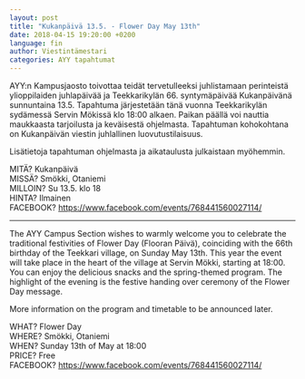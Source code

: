 ```yaml
---
layout: post
title: "Kukanpäivä 13.5. - Flower Day May 13th"
date: 2018-04-15 19:20:00 +0200
language: fin
author: Viestintämestari
categories: AYY tapahtumat
---
```

AYY:n Kampusjaosto toivottaa teidät tervetulleeksi juhlistamaan perinteistä ylioppilaiden juhlapäivää ja Teekkarikylän 66. syntymäpäivää Kukanpäivänä sunnuntaina 13.5. Tapahtuma järjestetään tänä vuonna Teekkarikylän sydämessä Servin Mökissä klo 18:00 alkaen. Paikan päällä voi nauttia maukkaasta tarjoilusta ja keväisestä ohjelmasta. Tapahtuman kohokohtana on Kukanpäivän viestin juhlallinen luovutustilaisuus.

Lisätietoja tapahtuman ohjelmasta ja aikataulusta julkaistaan myöhemmin.

MITÄ? Kukanpäivä<br>
MISSÄ? Smökki, Otaniemi<br>
MILLOIN? Su 13.5. klo 18<br>
HINTA? Ilmainen<br>
FACEBOOK? <https://www.facebook.com/events/768441560027114/>

---

The AYY Campus Section wishes to warmly welcome you to celebrate the traditional festivities of Flower Day (Flooran Päivä), coinciding with the 66th birthday of the Teekkari village, on Sunday May 13th. This year the event will take place in the heart of the village at Servin Mökki, starting at 18:00. You can enjoy the delicious snacks and the spring-themed program. The highlight of the evening is the festive handing over ceremony of the Flower Day message.

More information on the program and timetable to be announced later.

WHAT? Flower Day<br>
WHERE? Smökki, Otaniemi<br>
WHEN? Sunday 13th of May at 18:00<br>
PRICE? Free<br>
FACEBOOK? <https://www.facebook.com/events/768441560027114/>